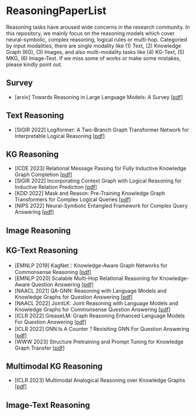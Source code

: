 # ReasoningPaperList
Reasoning tasks have aroused wide concerns in the research community. In this repository, we mainly focus on the reasoning models which cover neural-symbolic, complex reasoning, logical rules or multi-hop. Categoried by input modalities, there are single modality like (1) Text, (2) Knowledge Graph (KG), (3) Images, and also multi-modality tasks like (4) KG-Text, (5) MKG, (6) Image-Text. If we miss some of works or make some mistakes, please kindly point out. 


## Survey
- [arxiv] Towards Reasoning in Large Language Models: A Survey [[pdf]](https://arxiv.org/abs/2212.10403)


## Text Reasoning
- [SIGIR 2022] Logiformer: A Two-Branch Graph Transformer Network for Interpretable Logical Reasoning [[pdf]](https://dl.acm.org/doi/abs/10.1145/3477495.3532016)

## KG Reasoning
- [ICDE 2023] Relational Message Passing for Fully Inductive Knowledge Graph Completion [[pdf]](https://arxiv.org/pdf/2210.03994.pdf)
- [SIGIR 2022] Incorporating Context Graph with Logical Reasoning for Inductive Relation Prediction [[pdf]](https://dl.acm.org/doi/abs/10.1145/3477495.3531996)
- [KDD 2022] Mask and Reason: Pre-Training Knowledge Graph Transformers for Complex Logical Queries [[pdf]](https://arxiv.org/abs/2208.07638)
- [NIPS 2022] Neural-Symbolic Entangled Framework for Complex Query Answering [[pdf]](https://arxiv.org/pdf/2209.08779.pdf)

## Image Reasoning


## KG-Text Reasoning
- [EMNLP 2019] KagNet：Knowledge-Aware Graph Networks for Commonsense Reasoning [[pdf]](https://arxiv.org/abs/1909.02151)
- [EMNLP 2020] Scalable Multi-Hop Relational Reasoning for Knowledge-Aware Question Answering [[pdf]](https://aclanthology.org/2020.emnlp-main.99/)
- [NAACL 2021] QA-GNN: Reasoning with Language Models and Knowledge Graphs for Question Answering [[pdf]](https://arxiv.org/abs/2104.06378)
- [NAACL 2022] JointLK: Joint Reasoning with Language Models and Knowledge Graphs for Commonsense Question Answering [[pdf]](https://aclanthology.org/2022.naacl-main.372/)
- [ICLR 2022] GreaseLM: Graph Reasoning Enhanced Language Models For Question Answering [[pdf]](https://arxiv.org/abs/2201.08860)
- [ICLR 2022] GNN Is A Counter？Revisiting GNN For Question Answering [[pdf]](https://arxiv.org/abs/2110.03192)
- [WWW 2023] Structure Pretraining and Prompt Tuning for Knowledge Graph Transfer [[pdf]](https://arxiv.org/abs/2303.03922)


## Multimodal KG Reasoning
- [ICLR 2023] Multimodal Analogical Reasoning over Knowledge Graphs [[pdf]](https://arxiv.org/abs/2210.00312)


## Image-Text Reasoning


